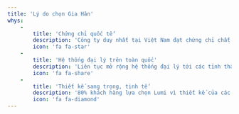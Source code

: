 ```yaml
---
title: 'Lý do chọn Gia Hân'
whys:
    -
        title: 'Chứng chỉ quốc tế'
        description: 'Công ty duy nhất tại Việt Nam đạt chứng chỉ chất lượng CE và UL.'
        icon: 'fa fa-star'
    -
        title: 'Hệ thống đại lý trên toàn quốc'
        description: 'Liên tục mở rộng hệ thống đại lý tới các tỉnh thành chưa có đại lý.'
        icon: 'fa fa-share'
    -
        title: 'Thiết kế sang trọng, tinh tế'
        description: '80% khách hàng lựa chọn Lumi vì thiết kế của các sản phẩm'
        icon: 'fa fa-diamond'
---
```


